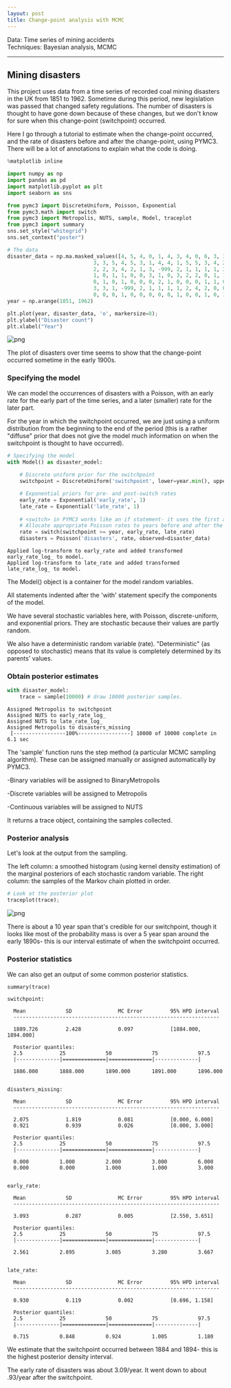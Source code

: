 ```yaml
---
layout: post
title: Change-point analysis with MCMC
---
```


Data: Time series of mining accidents  
Techniques: Bayesian analysis, MCMC


---


## Mining disasters

This project uses data from a time series of recorded coal mining disasters in the UK from 1851 to 1962. Sometime during this period, new legislation was passed that changed safety regulations. The number of disasters is thought to have gone down because of these changes, but we don't know for sure when this change-point (switchpoint) occurred.

Here I go through a tutorial to estimate when the change-point occurred, and the rate of disasters before and after the change-point, using PYMC3. There will be a lot of annotations to explain what the code is doing.


```python
%matplotlib inline

import numpy as np
import pandas as pd
import matplotlib.pyplot as plt
import seaborn as sns

from pymc3 import DiscreteUniform, Poisson, Exponential
from pymc3.math import switch
from pymc3 import Metropolis, NUTS, sample, Model, traceplot
from pymc3 import summary
sns.set_style("whitegrid")
sns.set_context("poster")
```


```python
# The data
disaster_data = np.ma.masked_values([4, 5, 4, 0, 1, 4, 3, 4, 0, 6, 3, 3, 4, 0, 2, 6,
                            3, 3, 5, 4, 5, 3, 1, 4, 4, 1, 5, 5, 3, 4, 2, 5,
                            2, 2, 3, 4, 2, 1, 3, -999, 2, 1, 1, 1, 1, 3, 0, 0,
                            1, 0, 1, 1, 0, 0, 3, 1, 0, 3, 2, 2, 0, 1, 1, 1,
                            0, 1, 0, 1, 0, 0, 0, 2, 1, 0, 0, 0, 1, 1, 0, 2,
                            3, 3, 1, -999, 2, 1, 1, 1, 1, 2, 4, 2, 0, 0, 1, 4,
                            0, 0, 0, 1, 0, 0, 0, 0, 0, 1, 0, 0, 1, 0, 1], value=-999)
year = np.arange(1851, 1962)

plt.plot(year, disaster_data, 'o', markersize=8);
plt.ylabel("Disaster count")
plt.xlabel("Year")
```








![png](/images/output_3_1.png)


The plot of disasters over time seems to show that the change-point occurred sometime in the early 1900s.

### Specifying the model

We can model the occurrences of disasters with a Poisson, with an early rate for the early part of the time series, and a later (smaller) rate for the later part.

For the year in which the switchpoint occurred, we are just using a uniform distribution from the beginning to the end of the period (this is a rather "diffuse" prior that does not give the model much information on when the switchpoint is thought to have occurred).


```python
# Specifying the model
with Model() as disaster_model:
    
    # Discrete uniform prior for the switchpoint
    switchpoint = DiscreteUniform('switchpoint', lower=year.min(), upper=year.max(), testval=1900)

    # Exponential priors for pre- and post-switch rates
    early_rate = Exponential('early_rate', 1)
    late_rate = Exponential('late_rate', 1)
    
    # <switch> in PYMC3 works like an if statement- it uses the first argument (switchpoint) to switch between the next two arguments.
    # Allocate appropriate Poisson rates to years before and after the current
    rate = switch(switchpoint >= year, early_rate, late_rate) 
    disasters = Poisson('disasters', rate, observed=disaster_data)
```

    Applied log-transform to early_rate and added transformed early_rate_log_ to model.
    Applied log-transform to late_rate and added transformed late_rate_log_ to model.


The Model() object is a container for the model random variables.

All statements indented after the 'with' statement specify the components of the model.

We have several stochastic variables here, with Poisson, discrete-uniform, and exponential priors. They are stochastic because their values are partly random.

We also have a deterministic random variable (rate). "Deterministic" (as opposed to stochastic) means that its value is completely determined by its parents' values. 

### Obtain posterior estimates


```python
with disaster_model:
    trace = sample(10000) # draw 10000 posterior samples. 
```

    Assigned Metropolis to switchpoint
    Assigned NUTS to early_rate_log_
    Assigned NUTS to late_rate_log_
    Assigned Metropolis to disasters_missing
     [-----------------100%-----------------] 10000 of 10000 complete in 6.1 sec

The 'sample' function runs the step method (a particular MCMC sampling algorithm). These can be assigned manually or assigned automatically by PYMC3.

-Binary variables will be assigned to BinaryMetropolis

-Discrete variables will be assigned to Metropolis

-Continuous variables will be assigned to NUTS

It returns a trace object, containing the samples collected.

### Posterior analysis

Let's look at the output from the sampling.

The left column: a smoothed histogram (using kernel density estimation) of the marginal posteriors of each stochastic random variable. The right column: the samples of the Markov chain plotted in order.


```python
# Look at the posterior plot
traceplot(trace);
```


![png](/images/output_16_0.png)


There is about a 10 year span that's credible for our switchpoint, though it looks like most of the probability mass is over a 5 year span around the early 1890s- this is our interval estimate of when the switchpoint occurred.

### Posterior statistics

We can also get an output of some common posterior statistics.


```python
summary(trace)
```

    
    switchpoint:
    
      Mean             SD               MC Error         95% HPD interval
      -------------------------------------------------------------------
      
      1889.726         2.428            0.097            [1884.000, 1894.000]
    
      Posterior quantiles:
      2.5            25             50             75             97.5
      |--------------|==============|==============|--------------|
      
      1886.000       1888.000       1890.000       1891.000       1896.000
    
    
    disasters_missing:
    
      Mean             SD               MC Error         95% HPD interval
      -------------------------------------------------------------------
      
      2.075            1.819            0.081            [0.000, 6.000]
      0.921            0.939            0.026            [0.000, 3.000]
    
      Posterior quantiles:
      2.5            25             50             75             97.5
      |--------------|==============|==============|--------------|
      
      0.000          1.000          2.000          3.000          6.000
      0.000          0.000          1.000          1.000          3.000
    
    
    early_rate:
    
      Mean             SD               MC Error         95% HPD interval
      -------------------------------------------------------------------
      
      3.093            0.287            0.005            [2.550, 3.651]
    
      Posterior quantiles:
      2.5            25             50             75             97.5
      |--------------|==============|==============|--------------|
      
      2.561          2.895          3.085          3.280          3.667
    
    
    late_rate:
    
      Mean             SD               MC Error         95% HPD interval
      -------------------------------------------------------------------
      
      0.930            0.119            0.002            [0.696, 1.158]
    
      Posterior quantiles:
      2.5            25             50             75             97.5
      |--------------|==============|==============|--------------|
      
      0.715          0.848          0.924          1.005          1.180
    


We estimate that the switchpoint occurred between 1884 and 1894- this is the highest posterior density interval.

The early rate of disasters was about 3.09/year. It went down to about .93/year after the switchpoint.

